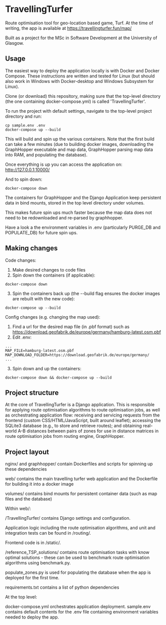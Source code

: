 # TravellingTurfer

Route optimisation tool for geo-location based game, Turf. At the time of writing, the app is available at https://travellingturfer.fun/map/

Built as a project for the MSc in Software Development at the University of Glasgow.

## Usage

The easiest way to deploy the application locally is with Docker and Docker Compose. These instructions are written and tested for Linux (but should also work in Windows with Docker-desktop and Windows Subsystem for Linux).

Clone (or download) this repository, making sure that the top-level directory (the one containing docker-compose.yml) is called 'TravellingTurfer'.

To run the project with default settings, navigate to the top-level project directory and run:

```
cp sample.env .env
docker-compose up --build
```

This will build and spin up the various containers. Note that the first build can take a few minutes (due to building docker images, downloading the GraphHopper executable and map data, GraphHopper parsing map data into RAM, and populating the database).

Once everything is up you can access the application on: http://127.0.0.1:10000/

And to spin down:

```
docker-compose down
```

The containers for GraphHopper and the Django Application keep persistent data in bind mounts, stored in the top level directory under volumes.

This makes future spin ups much faster because the map data does not need to be redownloaded and re-parsed by graphhopper.

Have a look a the environment variables in .env (particularly PURGE_DB and POPULATE_DB) for future spin ups.

## Making changes

Code changes:

1. Make desired changes to code files
2. Spin down the containers (if applicable):
```
docker-compose down
```
3. Spin the containers back up (the --build flag ensures the docker images are rebuilt with the new code):
```
docker-compose up --build
```

Config changes (e.g. changing the map used):

1. Find a url for the desired map file (in .pbf format) such as https://download.geofabrik.de/europe/germany/hamburg-latest.osm.pbf
2. Edit .env:
```
...
MAP_FILE=hamburg-latest.osm.pbf
MAP_DOWNLOAD_FOLDER=https://download.geofabrik.de/europe/germany/
...
```
3. Spin down and up the containers:
```
docker-compose down && docker-compose up --build
```

## Project structure

At the core of TravellingTurfer is a Django application. This is responsible for applying route optimisation algorithms to route optimisation jobs, as well as orchestrating application flow: receiving and servicing requests from the frontend (custom CSS/HTML/JavaScript, built around leaflet); accessing the SQLite3 database (e.g., to store and retrieve routes); and obtaining real-world A-B distances between pairs of zones for use in distance matrices in route optimisation jobs from routing engine, GraphHopper.

## Project layout

nginx/ and graphhopper/ contain Dockerfiles and scripts for spinning up these dependencies

web/ contains the main travelling turfer web application and the Dockerfile for building it into a docker image

volumes/ contains bind mounts for persistent container data (such as map files and the database)

Within web/:

/TravellingTurfer/ contains Django settings and configuration.

Application logic including the route optimisation algorithms, and unit and integration tests can be found in /routing/.

Frontend code is in /static/.

/reference_TSP_solutions/ contains route optimisation tasks with know optimal solutions - these can be used to benchmark route optimisation algorithms using benchmark.py.

populate_zones.py is used for populating the database when the app is deployed for the first time.

requirements.txt contains a list of python dependencies

At the top level:

docker-compose.yml orchestrates application deployment.
sample.env contains default contents for the .env file containing environment variables needed to deploy the app.
